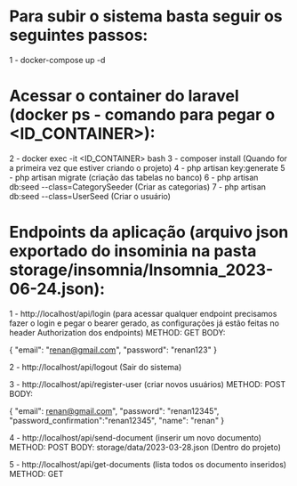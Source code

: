 # Para subir o sistema basta seguir os seguintes passos:

1 - docker-compose up -d

# Acessar o container do laravel (docker ps - comando para pegar o <ID_CONTAINER>):

2 - docker exec -it <ID_CONTAINER> bash
3 - composer install (Quando for a primeira vez que estiver criando o projeto)
4 - php artisan key:generate
5 - php artisan migrate (criação das tabelas no banco)
6 - php artisan db:seed --class=CategorySeeder (Criar as categorias)
7 - php artisan db:seed --class=UserSeed (Criar o usuário)


# Endpoints da aplicação (arquivo json exportado do insominia na pasta storage/insomnia/Insomnia_2023-06-24.json):

1 -  http://localhost/api/login  (para acessar qualquer endpoint precisamos fazer o login e pegar o bearer gerado, as configurações já estão feitas no header Authorization dos endpoints)
METHOD: GET 
BODY:

{
	"email": "renan@gmail.com",
	"password": "renan123"
}

2 - http://localhost/api/logout (Sair do sistema)

3 - http://localhost/api/register-user (criar novos usuários)
METHOD: POST
BODY:

{
	"email": renan@gmail.com",
	"password": "renan12345",
	"password_confirmation":"renan12345",
	"name": "renan"
}

4 - http://localhost/api/send-document (inserir um novo documento)
METHOD: POST
BODY: storage/data/2023-03-28.json (Dentro do projeto)

5 - http://localhost/api/get-documents (lista todos os documento inseridos)
METHOD: GET
